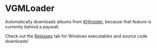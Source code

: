# VGMLoader

Automatically downloads albums from [KHInsider](https://downloads.khinsider.com/), because that feature is currently behind a paywall.

Check out the [Releases](../../releases) tab for Windows executables and source code downloads!
